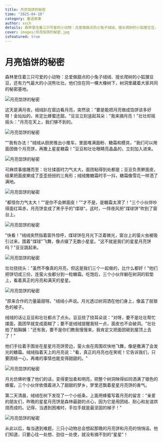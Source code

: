 ```yaml
---
title: 月亮馅饼的秘密
time: "2025-04-10"
category: 童话故事
author: xxch
details: 森林里住着三只可爱的小动物：总爱做甜点的小兔子绒绒、擅长爬树的小狐狸豆豆，还有力气最大的小浣熊壮壮。他们住在同一棵大橡树下，树洞里藏着大家共同的秘密基地。
cover: images/月亮馅饼的秘密.jpg
isFeatured: true
---
```


# 月亮馅饼的秘密

森林里住着三只可爱的小动物：总爱做甜点的小兔子绒绒、擅长爬树的小狐狸豆豆，还有力气最大的小浣熊壮壮。他们住在同一棵大橡树下，树洞里藏着大家共同的秘密基地。

![月亮馅饼的秘密](images/月亮馅饼的秘密01.jpg)

这天是满月夜，绒绒趴在窗边看月亮，突然说："要是能把月亮做成馅饼该多好呀！金灿灿的，肯定比蜂蜜还甜。"豆豆立刻竖起耳朵："我来摘月亮！"壮壮却摇摇头："月亮在天上，我们够不到的。

![月亮馅饼的秘密](images/月亮馅饼的秘密02.jpg)

""我有办法！"绒绒从厨房推出小推车，里面堆满面粉、糖霜和模具，"我们可以用面团做个月亮饼，再撒上星星糖霜！"豆豆和壮壮眼睛亮晶晶的，立刻加入进来。

![月亮馅饼的秘密](images/月亮馅饼的秘密03.jpg)

可麻烦事接踵而至：壮壮揉面时力气太大，面团粘得到处都是；豆豆负责擀面皮，结果把面皮擀成了歪歪扭扭的三角形；绒绒撒糖霜时手一抖，糖霜像雪花一样洒了满地。

![月亮馅饼的秘密](images/月亮馅饼的秘密04.jpg)

"都怪你力气太大！""是你不会擀面皮！""才不是，是糖霜太滑了！"三个小伙伴吵得面红耳赤，月亮饼变成了黑乎乎的"煤球"。这时，一阵夜风把"煤球饼"吹到了窗台上。

![月亮馅饼的秘密](images/月亮馅饼的秘密05.jpg)

"快看！"绒绒突然指着窗外惊呼，煤球饼在月光下泛着微光，窗台上的萤火虫被吸引过来，围着"煤球"飞舞，像点缀了无数小星星。"这不就是我们的星星月亮饼吗？"豆豆跳起来。

![月亮馅饼的秘密](images/月亮馅饼的秘密06.jpg)

壮壮挠挠头："虽然不像真的月亮，但这是我们三个一起做的，比什么都好！"他们把饼切成三份，连萤火虫都分到一粒糖霜。吃饱后，三个小伙伴躺在树洞的软垫上，看着真正的月亮和满天的星星。

![月亮馅饼的秘密](images/月亮馅饼的秘密07.jpg)

"原来合作的力量最甜呀。"绒绒小声说。月光透过树洞洒在他们身上，像盖了层银色的被子。

绒绒的话让豆豆和壮壮都点了点头。豆豆挠了挠耳朵说："对呀，要不是壮壮帮忙揉面，面团早就变成面糊了；要不是绒绒提醒我轻一点，面皮也不会破洞。"壮壮拍了拍胸脯："还有我，要不是你们教我慢慢来，我肯定又把面团砸到屋顶上去了！"

他们手拉着手围坐在星星月亮饼旁边，萤火虫在周围欢快地飞舞，像是撒满了会发光的糖霜。绒绒指着天上的月亮说："看，真正的月亮也在笑呢！它告诉我们，只要团结一心，再难的事情也能变得甜甜的。"

![月亮馅饼的秘密](images/月亮馅饼的秘密08.jpg)

月光仿佛听懂了他们的话，变得更加柔和明亮，把整个树洞映得如同洒满了银色的蜂蜜。三个小伙伴依偎着进入了甜甜的梦乡，梦里还飘着星星月亮饼的香气。

第二天清晨，绒绒在树下发现了一个小纸条，上面用蜂蜜写着月亮的留言："亲爱的朋友们，昨晚的星星月亮饼是森林最甜的点心，因为它是用团结、耐心和友谊烘焙而成的。记得，当遇到困难时，手拉手就是最坚固的梯子！"

![月亮馅饼的秘密](images/月亮馅饼的秘密09.jpg)

从此以后，每当遇到难题，三只小动物总会想起那晚的月亮饼和月亮的悄悄话。他们知道，只要心往一处想、劲往一处使，就没有摘不到的"星星"！